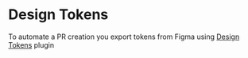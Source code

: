 # Design Tokens

To automate a PR creation you export tokens from Figma using [Design Tokens](https://www.figma.com/community/plugin/888356646278934516/Design-Tokens) plugin
